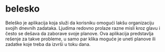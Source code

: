 # belesko

Beleško je aplikacija koja služi da korisniku omogući lakšu organizaciju svojih dnevnih zadataka. Ljudima redovno prolaze razne misli kroz glavu i često se dešava da zaborave svoje planove. Ova aplikacija predstavlja rešenje za takve probleme, u samo par klika moguće je uneti planove ili zadatke koje treba da izvrši u toku dana.
